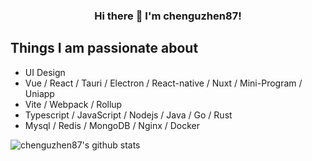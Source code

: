 
### <center> Hi there 👋 I'm chenguzhen87! </center>

## Things I am passionate about
- UI Design
- Vue / React / Tauri / Electron / React-native / Nuxt / Mini-Program / Uniapp
- Vite / Webpack / Rollup
- Typescript / JavaScript / Nodejs / Java / Go / Rust
- Mysql / Redis / MongoDB / Nginx / Docker

![chenguzhen87's github stats](https://github-readme-stats.vercel.app/api?username=chenguzhen87&show_icons=true&count_private=true)
